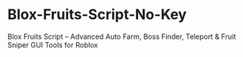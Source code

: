 # Blox-Fruits-Script-No-Key
Blox Fruits Script – Advanced Auto Farm, Boss Finder, Teleport &amp; Fruit Sniper GUI Tools for Roblox
